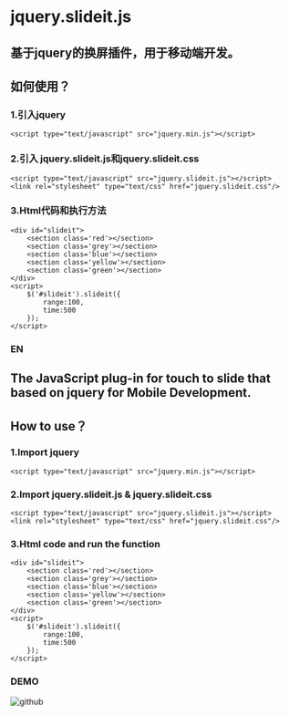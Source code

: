 jquery.slideit.js
======

基于jquery的换屏插件，用于移动端开发。
------

如何使用？
-------------------------------------------------
### 1.引入jquery
	<script type="text/javascript" src="jquery.min.js"></script>

### 2.引入 jquery.slideit.js和jquery.slideit.css
	<script type="text/javascript" src="jquery.slideit.js"></script>
	<link rel="stylesheet" type="text/css" href="jquery.slideit.css"/>
	
### 3.Html代码和执行方法
	<div id="slideit">
        <section class='red'></section>
        <section class='grey'></section>
        <section class='blue'></section>
        <section class='yellow'></section>
        <section class='green'></section>
    </div>
	<script>
		$('#slideit').slideit({
	        range:100,
	        time:500
	    });
	</script>


### EN

The JavaScript plug-in for touch to slide that based on jquery for Mobile Development.
------

How to use？
-------------------------------------------------
### 1.Import jquery
	<script type="text/javascript" src="jquery.min.js"></script>
	
### 2.Import jquery.slideit.js & jquery.slideit.css
	<script type="text/javascript" src="jquery.slideit.js"></script>
	<link rel="stylesheet" type="text/css" href="jquery.slideit.css"/>
	
### 3.Html code and run the function
	<div id="slideit">
        <section class='red'></section>
        <section class='grey'></section>
        <section class='blue'></section>
        <section class='yellow'></section>
        <section class='green'></section>
    </div>
	<script>
		$('#slideit').slideit({
	        range:100,
	        time:500
	    });
	</script>
	
### DEMO  
![github](http://www.lc-qx.com/jstoo/easyslide/demo.png "github") 